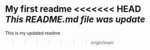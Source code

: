 My first readme
<<<<<<< HEAD
_This README.md file was update_
=======
This is my updated readme
>>>>>>> origin/main
